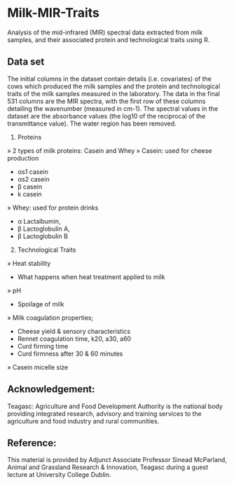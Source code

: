 # Milk-MIR-Traits
Analysis of the mid-infrared (MIR) spectral data extracted from milk samples, and their associated protein and technological traits using R.

## Data set

The initial columns in the dataset contain details (i.e. covariates) of the cows which produced the milk
samples and the protein and technological traits of the milk samples measured in the laboratory. The
data in the final 531 columns are the MIR spectra, with the first row of these columns detailing the
wavenumber (measured in cm-1). The spectral values in the dataset are the absorbance values (the
log10 of the reciprocal of the transmittance value). The water region has been removed.

1. Proteins
   
» 2 types of milk proteins: Casein and Whey 
» Casein: used for cheese production 
- αs1 casein
- αs2 casein 
- β casein
- k casein

» Whey: used for protein drinks
- α Lactalbumin, 
- β Lactoglobulin A, 
- β Lactoglobulin B

2. Technological Traits
   
» Heat stability
- What happens when heat treatment applied to milk

» pH
- Spoilage of milk
  
» Milk coagulation properties; 
- Cheese yield & sensory characteristics
- Rennet coagulation time, k20, a30, a60
- Curd firming time
- Curd firmness after 30 & 60 minutes
  
» Casein micelle size

## Acknowledgement:
Teagasc: Agriculture and Food Development Authority is the national body providing integrated research, advisory and training 
services to the agriculture and food industry and rural communities.

## Reference:

This material is provided by Adjunct Associate Professor Sinead McParland,
Animal and Grassland Research & Innovation, Teagasc during a guest lecture at University College Dublin.


